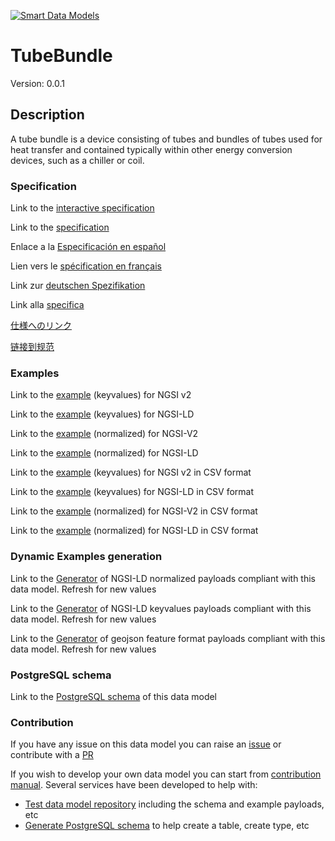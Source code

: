 [![Smart Data Models](https://smartdatamodels.org/wp-content/uploads/2022/01/SmartDataModels_logo.png "Logo")](https://smartdatamodels.org)
# TubeBundle
Version: 0.0.1

## Description 

A tube bundle is a device consisting of tubes and bundles of tubes used for heat transfer and contained typically within other energy conversion devices, such as a chiller or coil.
### Specification

Link to the [interactive specification](https://swagger.lab.fiware.org/?url=https://smart-data-models.github.io/dataModel.S4BLDG/TubeBundle/swagger.yaml)

Link to the [specification](https://github.com/smart-data-models/dataModel.S4BLDG/blob/master/TubeBundle/doc/spec.md)

Enlace a la [Especificación en español](https://github.com/smart-data-models/dataModel.S4BLDG/blob/master/TubeBundle/doc/spec_ES.md)

Lien vers le [spécification en français](https://github.com/smart-data-models/dataModel.S4BLDG/blob/master/TubeBundle/doc/spec_FR.md)

Link zur [deutschen Spezifikation](https://github.com/smart-data-models/dataModel.S4BLDG/blob/master/TubeBundle/doc/spec_DE.md)

Link alla [specifica](https://github.com/smart-data-models/dataModel.S4BLDG/blob/master/TubeBundle/doc/spec_IT.md)

[仕様へのリンク](https://github.com/smart-data-models/dataModel.S4BLDG/blob/master/TubeBundle/doc/spec_JA.md)

[链接到规范](https://github.com/smart-data-models/dataModel.S4BLDG/blob/master/TubeBundle/doc/spec_ZH.md)
### Examples

Link to the [example](https://smart-data-models.github.io/dataModel.S4BLDG/TubeBundle/examples/example.json) (keyvalues) for NGSI v2

Link to the [example](https://smart-data-models.github.io/dataModel.S4BLDG/TubeBundle/examples/example.jsonld) (keyvalues) for NGSI-LD

Link to the [example](https://smart-data-models.github.io/dataModel.S4BLDG/TubeBundle/examples/example-normalized.json) (normalized) for NGSI-V2

Link to the [example](https://smart-data-models.github.io/dataModel.S4BLDG/TubeBundle/examples/example-normalized.jsonld) (normalized) for NGSI-LD

Link to the [example](https://github.com/smart-data-models/dataModel.S4BLDG/blob/master/TubeBundle/examples/example.json.csv) (keyvalues) for NGSI v2 in CSV format

Link to the [example](https://github.com/smart-data-models/dataModel.S4BLDG/blob/master/TubeBundle/examples/example.jsonld.csv) (keyvalues) for NGSI-LD in CSV format

Link to the [example](https://github.com/smart-data-models/dataModel.S4BLDG/blob/master/TubeBundle/examples/example-normalized.json.csv) (normalized) for NGSI-V2 in CSV format

Link to the [example](https://github.com/smart-data-models/dataModel.S4BLDG/blob/master/TubeBundle/examples/example-normalized.jsonld.csv) (normalized) for NGSI-LD in CSV format
### Dynamic Examples generation

Link to the [Generator](https://smartdatamodels.org/extra/ngsi-ld_generator.php?schemaUrl=https://raw.githubusercontent.com/smart-data-models/dataModel.S4BLDG/master/TubeBundle/schema.json&email=info@smartdatamodels.org) of NGSI-LD normalized payloads compliant with this data model. Refresh for new values

Link to the [Generator](https://smartdatamodels.org/extra/ngsi-ld_generator_keyvalues.php?schemaUrl=https://raw.githubusercontent.com/smart-data-models/dataModel.S4BLDG/master/TubeBundle/schema.json&email=info@smartdatamodels.org) of NGSI-LD keyvalues payloads compliant with this data model. Refresh for new values

Link to the [Generator](https://smartdatamodels.org/extra/geojson_features_generator.php?schemaUrl=https://raw.githubusercontent.com/smart-data-models/dataModel.S4BLDG/master/TubeBundle/schema.json&email=info@smartdatamodels.org) of geojson feature format payloads compliant with this data model. Refresh for new values
### PostgreSQL schema

Link to the [PostgreSQL schema](https://github.com/smart-data-models/dataModel.S4BLDG/blob/master/TubeBundle/schema.sql) of this data model
### Contribution

 If you have any issue on this data model you can raise an [issue](https://github.com/smart-data-models/dataModel.S4BLDG/issues)  or contribute with a [PR](https://github.com/smart-data-models/dataModel.S4BLDG/pulls)

 If you wish to develop your own data model you can start from [contribution manual](https://bit.ly/contribution_manual). Several services have been developed to help with: 
 - [Test data model repository](https://smartdatamodels.org/index.php/data-models-contribution-api/) including the schema and example payloads, etc
 - [Generate PostgreSQL schema](https://smartdatamodels.org/index.php/sql-service/) to help create a table, create type, etc